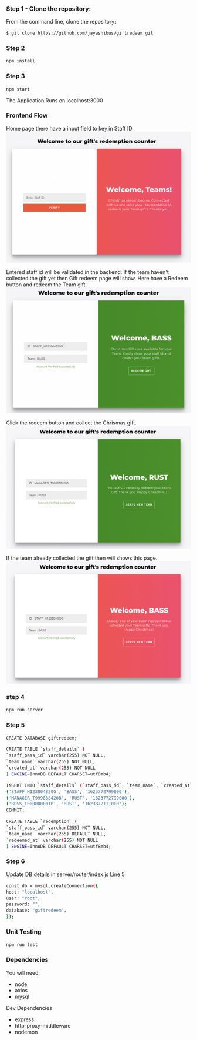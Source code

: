 ### Step 1 - Clone the repository:

From the command line, clone the repository:

```sh
$ git clone https://github.com/jayashibus/giftredeem.git
```

### Step 2

```sh
npm install
```

### Step 3

```sh
npm start
```

The Application Runs on localhost:3000

### Frontend Flow

Home page there have a input field to key in Staff ID
![Screenshot](HomePage.png)

Entered staff id will be validated in the backend. If the team haven't collected the gift yet then Gift redeem page will show. Here have a Redeem button and redeem the Team gift.
![Screenshot](RedeemPage.png)

Click the redeem button and collect the Chrismas gift.
![Screenshot](succesRedeem.png)

If the team already collected the gift then will shows this page.
![Screenshot](AlreadyRedeemed.png)

### step 4

```sh
npm run server
```

### Step 5

```sh
CREATE DATABASE giftredeem;
```

```sh
CREATE TABLE `staff_details` (
`staff_pass_id` varchar(255) NOT NULL,
`team_name` varchar(255) NOT NULL,
`created_at` varchar(255) NOT NULL
) ENGINE=InnoDB DEFAULT CHARSET=utf8mb4;
```

```sh
INSERT INTO `staff_details` (`staff_pass_id`, `team_name`, `created_at`) VALUES
('STAFF_H123804820G', 'BASS', '1623772799000'),
('MANAGER_T999888420B', 'RUST', '1623772799000'),
('BOSS_T000000001P', 'RUST', '1623872111000');
COMMIT;
```

```sh
CREATE TABLE `redemption` (
`staff_pass_id` varchar(255) NOT NULL,
`team_name` varchar(255) DEFAULT NULL,
`redeemed_at` varchar(255) NOT NULL
) ENGINE=InnoDB DEFAULT CHARSET=utf8mb4;
```

### Step 6

Update DB details in server/router/index.js Line 5

```sh
const db = mysql.createConnection({
host: "localhost",
user: "root",
password: "",
database: "giftredeem",
});
```

### Unit Testing

```sh
npm run test
```

### Dependencies

You will need:

- node
- axios
- mysql

Dev Dependencies

- express
- http-proxy-middleware
- nodemon
